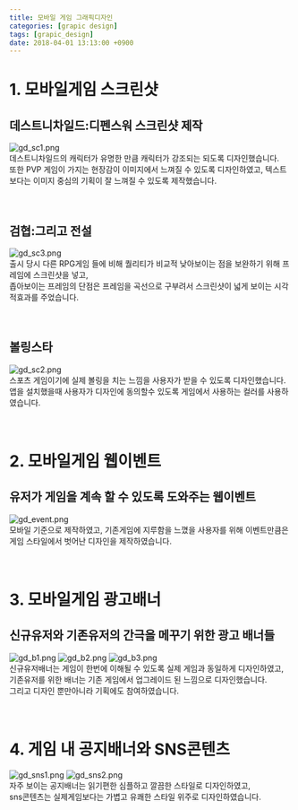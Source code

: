 ```yaml
---
title: 모바일 게임 그래픽디자인
categories: [grapic design]
tags: [grapic_design]
date: 2018-04-01 13:13:00 +0900
---
```

# 1. 모바일게임 스크린샷

## 데스트니차일드:디펜스워 스크린샷 제작
![gd_sc1.png](/posts/gd_sc1.png)<br>데스트니차일드의 캐릭터가 유명한 만큼 캐릭터가 강조되는 되도록 디자인했습니다.
<br>또한 PVP 게임이 가지는 현장감이 이미지에서 느껴질 수 있도록 디자인하였고, 텍스트보다는 이미지 중심의 기획이 잘 느껴질 수 있도록 제작했습니다.<br><br><br>

## 검협:그리고 전설
![gd_sc3.png](/posts/gd_sc3.png)<br>출시 당시 다른 RPG게임 들에 비해 퀄리티가 비교적 낮아보이는 점을 보완하기 위해 프레임에 스크린샷을 넣고,
<br>좁아보이는 프레임의 단점은 프레임을 곡선으로 구부려서 스크린샷이 넓게 보이는 시각적효과를 주었습니다.<br><br><br>

## 볼링스타
![gd_sc2.png](/posts/gd_sc2.png)<br>스포츠 게임이기에 실제 볼링을 치는 느낌을 사용자가 받을 수 있도록 디자인했습니다.
<br>앱을 설치했을때 사용자가 디자인에 동의할수 있도록 게임에서 사용하는 컬러를 사용하였습니다.<br><br><br>

# 2. 모바일게임 웹이벤트

## 유저가 게임을 계속 할 수 있도록 도와주는 웹이벤트
![gd_event.png](/posts/gd_event.png)<br>모바일 기준으로 제작하였고, 기존게임에 지루함을 느꼈을 사용자를 위해 이벤트만큼은 게임 스타일에서 벗어난 디자인을 제작하였습니다.<br><br><br>

# 3. 모바일게임 광고배너

## 신규유저와 기존유저의 간극을 메꾸기 위한 광고 배너들
![gd_b1.png](/posts/gd_b1.png)
![gd_b2.png](/posts/gd_b2.png)
![gd_b3.png](/posts/gd_b3.png)<br>신규유저배너는 게임이 한번에 이해될 수 있도록 실제 게임과 동일하게 디자인하였고,<br>기존유저를 위한 배너는 기존 게임에서 업그레이드 된 느낌으로 디자인했습니다.<br>그리고 디자인 뿐만아니라 기획에도 참여하였습니다.<br><br><br>

# 4. 게임 내 공지배너와 SNS콘텐츠
![gd_sns1.png](/posts/gd_sns1.png)
![gd_sns2.png](/posts/gd_sns2.png)
<br>자주 보이는 공지배너는 읽기편한 심플하고 깔끔한 스타일로 디자인하였고,<br>sns콘텐츠는 실제게임보다는 가볍고 유쾌한 스타일 위주로 디자인하였습니다.<br><br><br>
